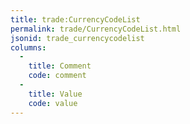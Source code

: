 ```yaml
---
title: trade:CurrencyCodeList
permalink: trade/CurrencyCodeList.html
jsonid: trade_currencycodelist
columns:
  - 
    title: Comment
    code: comment
  - 
    title: Value
    code: value
---
```

